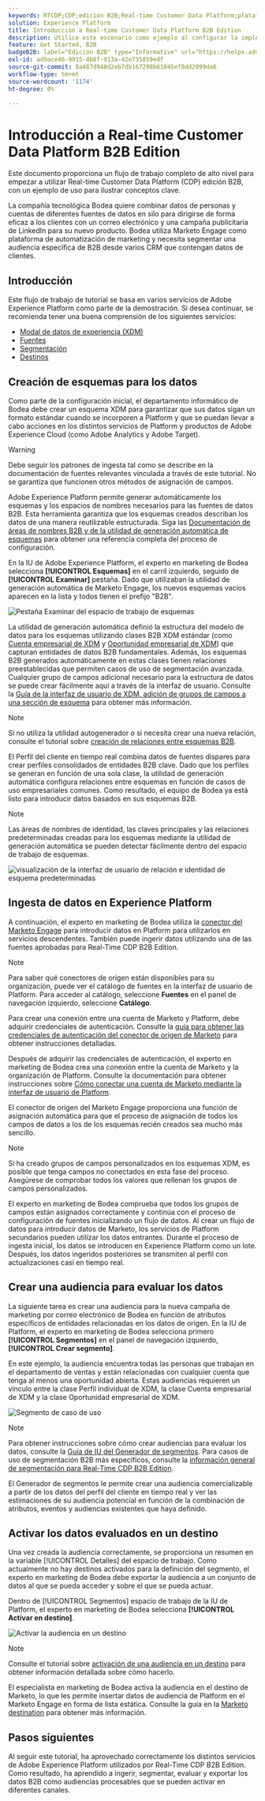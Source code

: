 ```yaml
---
keywords: RTCDP;CDP;edición B2B;Real-time Customer Data Platform;plataforma de datos del cliente en tiempo real;cdp en tiempo real;b2b;cdp
solution: Experience Platform
title: Introducción a Real-time Customer Data Platform B2B Edition
description: Utilice este escenario como ejemplo al configurar la implementación de Adobe Real-time Customer Data Platform B2B Edition.
feature: Get Started, B2B
badgeB2B: label="Edición B2B" type="Informative" url="https://helpx.adobe.com/legal/product-descriptions/real-time-customer-data-platform-b2b-edition-prime-and-ultimate-packages.html newtab=true"
exl-id: ad9ace46-9915-4b8f-913a-42e735859edf
source-git-commit: 8a487d948d2eb7db167298b61045ef8dd2099da6
workflow-type: tm+mt
source-wordcount: '1174'
ht-degree: 0%

---
```


# Introducción a Real-time Customer Data Platform B2B Edition

Este documento proporciona un flujo de trabajo completo de alto nivel para empezar a utilizar Real-time Customer Data Platform (CDP) edición B2B, con un ejemplo de uso para ilustrar conceptos clave.

La compañía tecnológica Bodea quiere combinar datos de personas y cuentas de diferentes fuentes de datos en silo para dirigirse de forma eficaz a los clientes con un correo electrónico y una campaña publicitaria de LinkedIn para su nuevo producto. Bodea utiliza Marketo Engage como plataforma de automatización de marketing y necesita segmentar una audiencia específica de B2B desde varios CRM que contengan datos de clientes.

## Introducción

Este flujo de trabajo de tutorial se basa en varios servicios de Adobe Experience Platform como parte de la demostración. Si desea continuar, se recomienda tener una buena comprensión de los siguientes servicios:

- [Modal de datos de experiencia (XDM)](../xdm/home.md)
- [Fuentes](../sources/home.md)
- [Segmentación](../segmentation/home.md)
- [Destinos](../destinations/home.md)

## Creación de esquemas para los datos

Como parte de la configuración inicial, el departamento informático de Bodea debe crear un esquema XDM para garantizar que sus datos sigan un formato estándar cuando se incorporen a Platform y que se puedan llevar a cabo acciones en los distintos servicios de Platform y productos de Adobe Experience Cloud (como Adobe Analytics y Adobe Target).

>[!WARNING]
>
>Debe seguir los patrones de ingesta tal como se describe en la documentación de fuentes relevantes vinculada a través de este tutorial. No se garantiza que funcionen otros métodos de asignación de campos.

Adobe Experience Platform permite generar automáticamente los esquemas y los espacios de nombres necesarios para las fuentes de datos B2B. Esta herramienta garantiza que los esquemas creados describan los datos de una manera reutilizable estructurada. Siga las [Documentación de áreas de nombres B2B y de la utilidad de generación automática de esquemas](../sources/connectors/adobe-applications/marketo/marketo-namespaces.md) para obtener una referencia completa del proceso de configuración.

En la IU de Adobe Experience Platform, el experto en marketing de Bodea selecciona **[!UICONTROL Esquemas]** en el carril izquierdo, seguido de **[!UICONTROL Examinar]** pestaña. Dado que utilizaban la utilidad de generación automática de Marketo Engage, los nuevos esquemas vacíos aparecen en la lista y todos tienen el prefijo &quot;B2B&quot;.

![Pestaña Examinar del espacio de trabajo de esquemas](./assets/b2b-tutorial/empty-b2b-schemas.png)

La utilidad de generación automática definió la estructura del modelo de datos para los esquemas utilizando clases B2B XDM estándar (como [Cuenta empresarial de XDM](../xdm/classes/b2b/business-account.md) y [Oportunidad empresarial de XDM](../xdm/classes/b2b/business-opportunity.md)) que capturan entidades de datos B2B fundamentales. Además, los esquemas B2B generados automáticamente en estas clases tienen relaciones preestablecidas que permiten casos de uso de segmentación avanzada. Cualquier grupo de campos adicional necesario para la estructura de datos se puede crear fácilmente aquí a través de la interfaz de usuario. Consulte la [Guía de la interfaz de usuario de XDM, adición de grupos de campos a una sección de esquema](../xdm/ui/resources/schemas.md#add-field-groups) para obtener más información.

>[!NOTE]
> 
>Si no utiliza la utilidad autogenerador o si necesita crear una nueva relación, consulte el tutorial sobre [creación de relaciones entre esquemas B2B](../xdm/tutorials/relationship-b2b.md).

El Perfil del cliente en tiempo real combina datos de fuentes dispares para crear perfiles consolidados de entidades B2B clave. Dado que los perfiles se generan en función de una sola clase, la utilidad de generación automática configura relaciones entre esquemas en función de casos de uso empresariales comunes. Como resultado, el equipo de Bodea ya está listo para introducir datos basados en sus esquemas B2B.

>[!NOTE]
> 
>Las áreas de nombres de identidad, las claves principales y las relaciones predeterminadas creadas para los esquemas mediante la utilidad de generación automática se pueden detectar fácilmente dentro del espacio de trabajo de esquemas.
>
>![visualización de la interfaz de usuario de relación e identidad de esquema predeterminadas](./assets/b2b-tutorial/schema-identity-relationship.png)

## Ingesta de datos en Experience Platform

A continuación, el experto en marketing de Bodea utiliza la [conector del Marketo Engage](../sources/connectors/adobe-applications/marketo/marketo.md) para introducir datos en Platform para utilizarlos en servicios descendentes. También puede ingerir datos utilizando una de las fuentes aprobadas para Real-Time CDP B2B Edition.

>[!NOTE]
> 
>Para saber qué conectores de origen están disponibles para su organización, puede ver el catálogo de fuentes en la interfaz de usuario de Platform. Para acceder al catálogo, seleccione **Fuentes** en el panel de navegación izquierdo, seleccione **Catálogo**.

Para crear una conexión entre una cuenta de Marketo y Platform, debe adquirir credenciales de autenticación. Consulte la [guía para obtener las credenciales de autenticación del conector de origen de Marketo](../sources/connectors/adobe-applications/marketo/marketo-auth.md) para obtener instrucciones detalladas.

Después de adquirir las credenciales de autenticación, el experto en marketing de Bodea crea una conexión entre la cuenta de Marketo y la organización de Platform. Consulte la documentación para obtener instrucciones sobre [Cómo conectar una cuenta de Marketo mediante la interfaz de usuario de Platform](../sources/tutorials/ui/create/adobe-applications/marketo.md).

El conector de origen del Marketo Engage proporciona una función de asignación automática para que el proceso de asignación de todos los campos de datos a los de los esquemas recién creados sea mucho más sencillo.

>[!NOTE]
> 
>Si ha creado grupos de campos personalizados en los esquemas XDM, es posible que tenga campos no conectados en esta fase del proceso. Asegúrese de comprobar todos los valores que rellenan los grupos de campos personalizados.

El experto en marketing de Bodea comprueba que todos los grupos de campos están asignados correctamente y continúa con el proceso de configuración de fuentes inicializando un flujo de datos. Al crear un flujo de datos para introducir datos de Marketo, los servicios de Platform secundarios pueden utilizar los datos entrantes. Durante el proceso de ingesta inicial, los datos se introducen en Experience Platform como un lote. Después, los datos ingeridos posteriores se transmiten al perfil con actualizaciones casi en tiempo real.

## Crear una audiencia para evaluar los datos

La siguiente tarea es crear una audiencia para la nueva campaña de marketing por correo electrónico de Bodea en función de atributos específicos de entidades relacionadas en los datos de origen. En la IU de Platform, el experto en marketing de Bodea selecciona primero **[!UICONTROL Segmentos]** en el panel de navegación izquierdo, **[!UICONTROL Crear segmento]**.

En este ejemplo, la audiencia encuentra todas las personas que trabajan en el departamento de ventas y están relacionadas con cualquier cuenta que tenga al menos una oportunidad abierta. Estas audiencias requieren un vínculo entre la clase Perfil individual de XDM, la clase Cuenta empresarial de XDM y la clase Oportunidad empresarial de XDM.

![Segmento de caso de uso](./assets/b2b-tutorial/use-case-segment.png)

>[!NOTE]
> 
>Para obtener instrucciones sobre cómo crear audiencias para evaluar los datos, consulte la [Guía de IU del Generador de segmentos](../segmentation/ui/segment-builder.md). Para casos de uso de segmentación B2B más específicos, consulte la [información general de segmentación para Real-Time CDP B2B Edition](./segmentation/b2b.md).

El Generador de segmentos le permite crear una audiencia comercializable a partir de los datos del perfil del cliente en tiempo real y ver las estimaciones de su audiencia potencial en función de la combinación de atributos, eventos y audiencias existentes que haya definido.

## Activar los datos evaluados en un destino

Una vez creada la audiencia correctamente, se proporciona un resumen en la variable [!UICONTROL Detalles] del espacio de trabajo. Como actualmente no hay destinos activados para la definición del segmento, el experto en marketing de Bodea debe exportar la audiencia a un conjunto de datos al que se pueda acceder y sobre el que se pueda actuar.

Dentro de [!UICONTROL Segmentos] espacio de trabajo de la IU de Platform, el experto en marketing de Bodea selecciona **[!UICONTROL Activar en destino]**.

![Activar la audiencia en un destino](./assets/b2b-tutorial/activate-to-destination.png)

>[!NOTE]
> 
>Consulte el tutorial sobre [activación de una audiencia en un destino](https://experienceleague.adobe.com/docs/marketo/using/product-docs/core-marketo-concepts/smart-lists-and-static-lists/static-lists/push-an-adobe-experience-cloud-segment-to-a-marketo-static-list.html) para obtener información detallada sobre cómo hacerlo.

El especialista en marketing de Bodea activa la audiencia en el destino de Marketo, lo que les permite insertar datos de audiencia de Platform en el Marketo Engage en forma de lista estática. Consulte la guía en la [Marketo destination](https://experienceleague.adobe.com/docs/experience-platform/destinations/catalog/adobe/marketo-engage.html) para obtener más información.

## Pasos siguientes

Al seguir este tutorial, ha aprovechado correctamente los distintos servicios de Adobe Experience Platform utilizados por Real-Time CDP B2B Edition. Como resultado, ha aprendido a ingerir, segmentar, evaluar y exportar los datos B2B como audiencias procesables que se pueden activar en diferentes canales.

